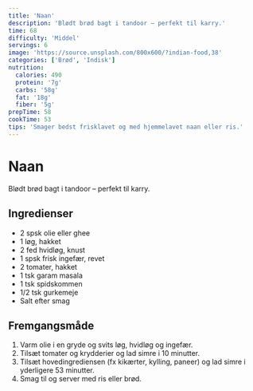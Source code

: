 ```yaml
---
title: 'Naan'
description: 'Blødt brød bagt i tandoor – perfekt til karry.'
time: 68
difficulty: 'Middel'
servings: 6
image: 'https://source.unsplash.com/800x600/?indian-food,38'
categories: ['Brød', 'Indisk']
nutrition:
  calories: 490
  protein: '7g'
  carbs: '58g'
  fat: '18g'
  fiber: '5g'
prepTime: 58
cookTime: 53
tips: 'Smager bedst frisklavet og med hjemmelavet naan eller ris.'
---
```


# Naan

Blødt brød bagt i tandoor – perfekt til karry.

## Ingredienser

- 2 spsk olie eller ghee  
- 1 løg, hakket  
- 2 fed hvidløg, knust  
- 1 spsk frisk ingefær, revet  
- 2 tomater, hakket  
- 1 tsk garam masala  
- 1 tsk spidskommen  
- 1/2 tsk gurkemeje  
- Salt efter smag

## Fremgangsmåde

1. Varm olie i en gryde og svits løg, hvidløg og ingefær.
2. Tilsæt tomater og krydderier og lad simre i 10 minutter.
3. Tilsæt hovedingrediensen (fx kikærter, kylling, paneer) og lad simre i yderligere 53 minutter.
4. Smag til og server med ris eller brød.
